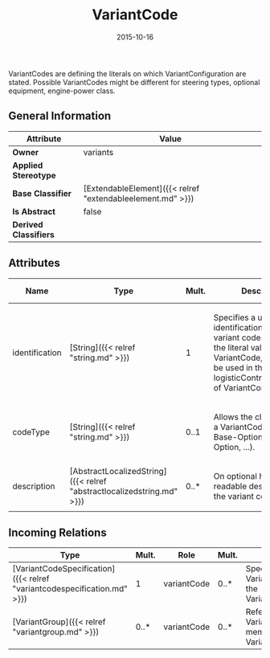 ﻿---
title: VariantCode
toc: false
type: specs
date: "2015-10-16"
draft: false
specification: VEC
version: 1.1.2
documentType: "Recommendation"
elementType: Class
classes:
  - VariantCode
menu_name: vec-1.1.2
---
<p> VariantCodes are defining the literals on which VariantConfiguration are stated. Possible VariantCodes might be different for steering types, optional equipment, engine-power class.      </p>

## General Information

| Attribute               | Value |
|-------------------------|-------|
| **Owner**               | variants |
| **Applied Stereotype**  |   |
| **Base Classifier**     | [ExtendableElement]({{< relref "extendableelement.md" >}})<br/>  |
| **Is Abstract**         | false |
| **Derived Classifiers** |   |

## Attributes
|  Name  |  Type  |  Mult.  |  Description  |  Owning Classifier  |
|--------|--------|---------|---------------|--------------|
|identification | [String]({{< relref "string.md" >}}) | 1 | <p>Specifies a unique identification of the variant code. This is also the literal value for the VariantCode, which shall be used in the logisticControlExrpessions of VariantConfigurations.  </p> | [VariantCode]({{< relref "variantcode.md" >}}) |
|codeType | [String]({{< relref "string.md" >}}) | 0..1 | <p> Allows the classification of a VariantCodes (e.g. Base-Option, Extra-Option, ...).      </p> | [VariantCode]({{< relref "variantcode.md" >}}) |
|description | [AbstractLocalizedString]({{< relref "abstractlocalizedstring.md" >}}) | 0..* | <p>On optional human readable description of the variant code. </p> | [VariantCode]({{< relref "variantcode.md" >}}) |

##  Incoming Relations
|    Type  |   Mult.  |   Role    |   Mult.   |   Description  |
|----------|----------|-----------|-----------|----------------|
| [VariantCodeSpecification]({{< relref "variantcodespecification.md" >}}) | 1 | variantCode | 0..* | Specifies the individual VariantCodes defined in the VariantCodeSpecification. |
| [VariantGroup]({{< relref "variantgroup.md" >}}) | 0..* | variantCode | 0..* | References the VariantCodes that are member of the VariantGroup. |
